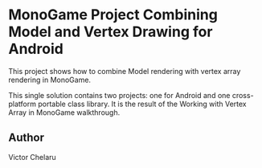 MonoGame Project Combining Model and Vertex Drawing for Android
====================================

This project shows how to combine Model rendering with vertex array rendering in MonoGame.

This single solution contains two projects:  one for Android and one cross-platform portable class library. It is the result of the Working with Vertex Array in MonoGame walkthrough.

Author
------

Victor Chelaru
